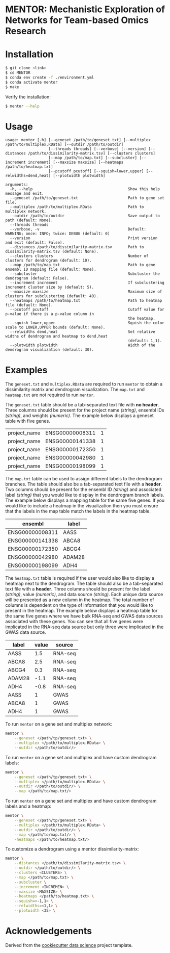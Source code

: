 MENTOR: Mechanistic Exploration of Networks for Team-based Omics Research
=======================

Installation
============

```sh
$ git clone <link>
$ cd MENTOR
$ conda env create -f ./environment.yml
$ conda activate mentor
$ make
```

Verify the installation:

```sh
$ mentor --help
```


Usage
=====

```
usage: mentor [-h] [--geneset /path/to/geneset.txt] [--multiplex /path/to/multiplex.RData] [--outdir /path/to/outdir]
                   [--threads threads] [--verbose] [--version] [--distances /path/to/dissimilarity-matrix.tsv] [--clusters clusters]
                   [--map /path/to/map.txt] [--subcluster] [--increment increment] [--maxsize maxsize] [--heatmaps /path/to/heatmap.txt]
                   [--pcutoff pcutoff] [--squish=lower,upper] [--relwidths=dend,heat] [--plotwidth plotwidth]

arguments:
  -h, --help                                          Show this help message and exit.
  --geneset /path/to/geneset.txt                      Path to gene set file.
  --multiplex /path/to/multiplex.RData                Path to multiplex network.
  --outdir /path/to/outdir                            Save output to path (default: None).
  --threads threads                                    
  --verbose, -v                                       Default: WARNING; once: INFO; twice: DEBUG (default: 0)
  --version                                           Print version and exit (default: False).
  --distances /path/to/dissimilarity-matrix.tsv       Path to dissimilarity-matrix.tsv (default: None).
  --clusters clusters                                 Number of clusters for dendrogram (default: 10).
  --map /path/to/map.txt                              Path to gene ensembl ID mapping file (default: None).
  --subcluster                                        Subcluster the dendrogram (default: False).   
  --increment increment                               If subclustering increment cluster size by (default: 5).
  --maxsize maxsize                                   Maximum size of clusters for subclustering (default: 40).
  --heatmaps /path/to/heatmap.txt                     Path to heatmap file (default: None).
  --pcutoff pcutoff                                   Cutoff value for p-value if there is a p-value column in
                                                      the heatmap.
  --squish lower,upper                                Squish the color scale to LOWER,UPPER bounds (default: None).
  --relwidths dend,heat                               Set relative widths of dendrogram and heatmap to dend,heat
                                                      (default: 1,1).
  --plotwidth plotwidth                               Width of the dendrogram visualization (default: 30).
```

Examples
========

The `geneset.txt` and `multiplex.RData` are required to run `mentor` to obtain a dissimilarity matrix and dendrogram visualization. The `map.txt` and `heatmap.txt` are not required to run `mentor`.

The `geneset.txt` table should be a tab-separated text file with **no header**. Three columns should be present for the project name *(string)*, ensembl IDs *(string)*, and weights *(numeric)*. The example below displays a geneset table with five genes. 

|              |                 |   |
| ------------ | --------------- | - |
| project_name | ENSG00000008311 | 1 |
| project_name | ENSG00000141338 | 1 |
| project_name | ENSG00000172350 | 1 |
| project_name | ENSG00000042980 | 1 |
| project_name | ENSG00000198099 | 1 |

The `map.txt` table can be used to assign different labels to the dendrogram branches. The table should also be a tab-separated text file with a **header**. Two columns should be present for the ensembl ID *(string)* and associated label *(string)* that you would like to display in the dendrogram branch labels. The example below displays a mapping table for the same five genes. If you would like to include a heatmap in the visualization then you must ensure that the labels in the map table match the labels in the heatmap table.

|     ensembl     |  label  |
| --------------- | ------- |
| ENSG00000008311 |   AASS  |
| ENSG00000141338 |  ABCA8  |
| ENSG00000172350 |  ABCG4  |
| ENSG00000042980 | ADAM28  |
| ENSG00000198099 |   ADH4  |

The `heatmap.txt` table is required if the user would also like to display a heatmap next to the dendrogram. The table should also be a tab-separated text file with a **header**. Three columns should be present for the label *(string)*, value *(numeric)*, and data source *(string)*. Each unique data source will be presented as a new column in the heatmap. The total number of columns is dependent on the type of information that you would like to present in the heatmap. The example below displays a heatmap table for the same five genes where we have bulk RNA-seq and GWAS data sources associated with these genes. You can see that all five genes were implicated in the RNA-seq data source but only three were implicated in the GWAS data source.

|  label  |  value  |  source  |
| ------- | ------- | -------- |
|   AASS  |   1.5   |  RNA-seq |
|  ABCA8  |   2.5   |  RNA-seq |
|  ABCG4  |   0.3   |  RNA-seq |
| ADAM28  |   -1.1  |  RNA-seq |
|   ADH4  |   -0.8  |  RNA-seq |
|   AASS  |    1    |   GWAS   |
|  ABCA8  |    1    |   GWAS   |
|   ADH4  |    1    |   GWAS   |

To run `mentor` on a gene set and multiplex network:

```sh
mentor \
    --geneset </path/tp/geneset.txt> \
    --multiplex </path/to/multiplex.RData> \
    --outdir </path/to/outdir/>
```

To run `mentor` on a gene set and multiplex and have custom dendrogram labels:

```sh
mentor \
    --geneset </path/tp/geneset.txt> \
    --multiplex </path/to/multiplex.RData> \
    --outdir </path/to/outdir/> \
    --map </path/to/map.txt/>
```

To run `mentor` on a gene set and multiplex and have custom dendrogram labels and a heatmap:

```sh
mentor \
    --geneset </path/tp/geneset.txt> \
    --multiplex </path/to/multiplex.RData> \
    --outdir </path/to/outdir/> \
    --map </path/to/map.txt/> \
    -heatmaps </path/to/heatmap.txt/>
```

To customize a dendrogram using a mentor dissimilarity-matrix: 

```sh
mentor \
    --distances </path/to/dissimilarity-matrix.tsv> \
    --outdir </path/to/outdir/> \
    --clusters <CLUSTERS> \
    --map </path/to/map.txt> \
    --subcluster \
    --increment <INCREMEN> \
    --maxsize <MAXSIZE> \
    --heatmaps </path/to/heatmap.txt> \
    --squish=<-1,1> \
    --relwidths=<1,1> \
    --plotwidth <35> \
```



Acknowledgements
================

Derived from the [cookiecutter data science][] project template.


<!-- LINKS -->

[cookiecutter data science]: https://drivendata.github.io/cookiecutter-data-science/
[software_release_life_cycle]: https://en.wikipedia.org/wiki/Software_release_life_cycle

<!-- END -->
